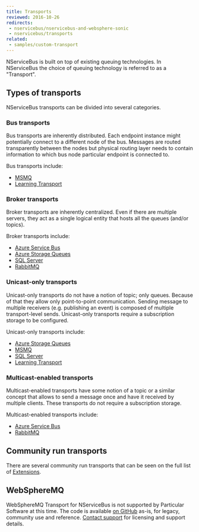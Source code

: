 ```yaml
---
title: Transports
reviewed: 2016-10-26
redirects:
 - nservicebus/nservicebus-and-websphere-sonic
 - nservicebus/transports
related:
 - samples/custom-transport
---
```


NServiceBus is built on top of existing queuing technologies. In NServiceBus the choice of queuing technology is referred to as a "Transport".


## Types of transports

NServiceBus transports can be divided into several categories.


### Bus transports

Bus transports are inherently distributed. Each endpoint instance might potentially connect to a different node of the bus. Messages are routed transparently between the nodes but physical routing layer needs to contain information to which bus node particular endpoint is connected to.

Bus transports include:

 * [MSMQ](/transports/msmq)
 * [Learning Transport](/transports/learning/)


### Broker transports

Broker transports are inherently centralized. Even if there are multiple servers, they act as a single logical entity that hosts all the queues (and/or topics).

Broker transports include:

 * [Azure Service Bus](/transports/azure-service-bus/)
 * [Azure Storage Queues](/transports/azure-storage-queues/)
 * [SQL Server](/transports/sqlserver/)
 * [RabbitMQ](/transports/rabbitmq/)


### Unicast-only transports

Unicast-only transports do not have a notion of topic; only queues. Because of that they allow only point-to-point communication. Sending message to multiple receivers (e.g. publishing an event) is composed of multiple transport-level  sends. Unicast-only transports require a subscription storage to be configured.

Unicast-only transports include:

 * [Azure Storage Queues](/transports/azure-storage-queues/)
 * [MSMQ](/transports/msmq/)
 * [SQL Server](/transports/sqlserver/)
 * [Learning Transport](/transports/learning/)


### Multicast-enabled transports

Multicast-enabled transports have some notion of a topic or a similar concept that allows to send a message once and have it received by multiple clients. These transports do not require a subscription storage.

Multicast-enabled transports include:

 * [Azure Service Bus](/transports/azure-service-bus/)
 * [RabbitMQ](/transports/rabbitmq/)


## Community run transports

There are several community run transports that can be seen on the full list of [Extensions](/components#transports).


## WebSphereMQ

WebSphereMQ Transport for NServiceBus is not supported by Particular Software at this time. The code is available [on GitHub](https://github.com/ParticularLabs/NServiceBus.WebSphereMQ) as-is, for legacy, community use and reference. [Contact support](https://particular.net/contactus) for licensing and support details.